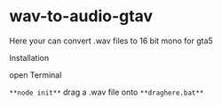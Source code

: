 # wav-to-audio-gtav

Here your can convert .wav files to 16 bit mono for gta5

Installation

open Terminal

`**node init**`
drag a .wav file onto
`**draghere.bat**`
